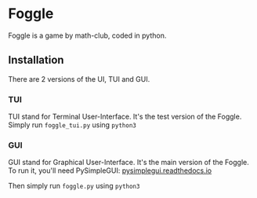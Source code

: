 # Foggle

Foggle is a game by math-club, coded in python.

## Installation
There are 2 versions of the UI, TUI and GUI.

### TUI
TUI stand for Terminal User-Interface.
It's the test version of the Foggle.
Simply run `foggle_tui.py` using `python3`

### GUI
GUI stand for Graphical User-Interface.
It's the main version of the Foggle.
To run it, you'll need PySimpleGUI: 
[pysimplegui.readthedocs.io](pysimplegui.readthedocs.io)

Then simply run `foggle.py` using `python3`
